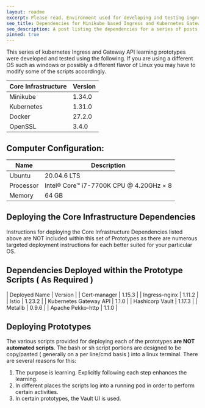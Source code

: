 ```yaml
---
layout: readme
excerpt: Please read. Environment used for developing and testing ingress and kubernetes gateway api prototypes
seo_title: Dependencies for Minikube based Ingress and Kubernetes Gateway API prototype series, including Istio, Vault, and Cert-Manager 
seo_description: A post listing the dependencies for a series of posts explaining the implementation of prototypes built upon minikube kubernetes using ingress-nginx, istio in ambient mode, kubernetes gateway API, hashicorp vault, and metallb.
pinned: true
---
```


This series of kubernetes Ingress and Gateway API learning prototypes were developed and tested 
using the following. If you are using a different OS such as windows or possibly a different flavor 
of Linux you may have to modify some of the scripts accordingly.


| Core Infrastructure | Version         |
| --------------- | --------------- |
| Minikube        | 1.34.0          |
| Kubernetes      | 1.31.0          |
| Docker          | 27.2.0          |
| OpenSSL         | 3.4.0           |

## Computer Configuration:

| Name            | Description                             |
| --------------- | --------------------------------------- |
| Ubuntu          | 20.04.6 LTS                             |
| Processor       | Intel® Core™ i7-7700K CPU @ 4.20GHz × 8 |
| Memory          | 64 GB                                   |

## Deploying the Core Infrastructure Dependencies
Instructions for deploying the Core Infrastructure Dependencies listed above are NOT included within this set
of Prototypes as there are numerous targeted deployment instructions for each better suited for your
particular OS.

## Dependencies Deployed within the Prototype Scripts ( As Required )

| Deployed Name | Version         |
| Cert-manager  | 1.15.3          |
| Ingress-nginx | 1.11.2          |
| Istio         | 1.23.2          |
| Kubernetes Gateway API | 1.1.0  |
| Hashicorp Vault | 1.17.3        |
| Metallb         | 0.9.6         |
| Apache Pekko-http | 1.1.0         |


## Deploying Prototypes
The various scripts provided for deploying each of the prototypes **are NOT automated
scripts**. The bash or sh script portions are designed to be copy/pasted ( generally on a per line/cmd basis )
into a linux terminal. There are several reasons for this:
  1. The purpose is learning. Explicitly following each step enhances the learning.
  2. In different places the scripts log into a running pod in order to perform certain activities.
  3. In certain prototypes, the Vault UI is used.
  
  
